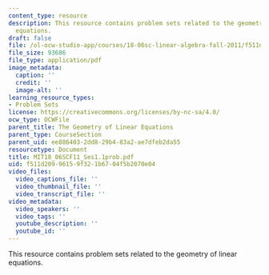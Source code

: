 ```yaml
---
content_type: resource
description: This resource contains problem sets related to the geometry of linear
  equations.
draft: false
file: /ol-ocw-studio-app/courses/18-06sc-linear-algebra-fall-2011/f511d20996159f321b6704f5b2070e04_MIT18_06SCF11_Ses1.1prob.pdf
file_size: 93686
file_type: application/pdf
image_metadata:
  caption: ''
  credit: ''
  image-alt: ''
learning_resource_types:
- Problem Sets
license: https://creativecommons.org/licenses/by-nc-sa/4.0/
ocw_type: OCWFile
parent_title: The Geometry of Linear Equations
parent_type: CourseSection
parent_uid: ee886403-2dd8-29b4-83a2-ae7dfeb2da55
resourcetype: Document
title: MIT18_06SCF11_Ses1.1prob.pdf
uid: f511d209-9615-9f32-1b67-04f5b2070e04
video_files:
  video_captions_file: ''
  video_thumbnail_file: ''
  video_transcript_file: ''
video_metadata:
  video_speakers: ''
  video_tags: ''
  youtube_description: ''
  youtube_id: ''
---
```

This resource contains problem sets related to the geometry of linear equations.
